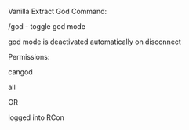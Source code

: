 Vanilla Extract God Command:


/god - toggle god mode


god mode is deactivated automatically on disconnect


Permissions:

cangod

all

OR

logged into RCon